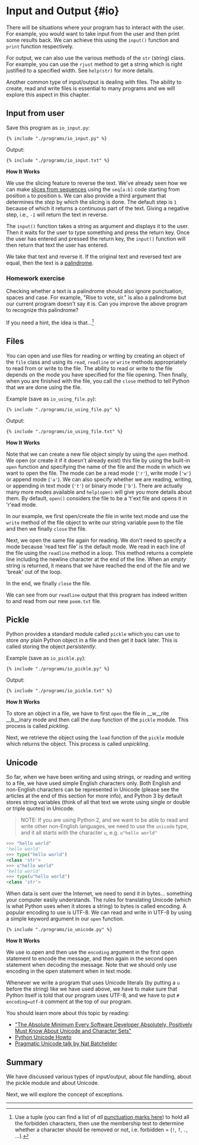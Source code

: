 # Input and Output {#io}

There will be situations where your program has to interact with the user. For example, you would want to take input from the user and then print some results back. We can achieve this using the `input()` function and `print` function respectively.

For output, we can also use the various methods of the `str` (string) class. For example, you can use the `rjust` method to get a string which is right justified to a specified width. See `help(str)` for more details.

Another common type of input/output is dealing with files. The ability to create, read and write files is essential to many programs and we will explore this aspect in this chapter.

## Input from user

Save this program as `io_input.py`:

<pre><code class="lang-python">{% include "./programs/io_input.py" %}</code></pre>

Output:

<pre><code>{% include "./programs/io_input.txt" %}</code></pre>

**How It Works**

We use the slicing feature to reverse the text. We've already seen how we can make [slices from sequences](./data_structures.md#sequence) using the `seq[a:b]` code starting from position `a` to position `b`. We can also provide a third argument that determines the _step_ by which the slicing is done. The default step is `1` because of which it returns a continuous part of the text. Giving a negative step, i.e., `-1` will return the text in reverse.

The `input()` function takes a string as argument and displays it to the user. Then it waits for the user to type something and press the return key. Once the user has entered and pressed the return key, the `input()` function will then return that text the user has entered.

We take that text and reverse it. If the original text and reversed text are equal, then the text is a [palindrome](http://en.wiktionary.org/wiki/palindrome).

### Homework exercise

Checking whether a text is a palindrome should also ignore punctuation, spaces and case. For example, "Rise to vote, sir." is also a palindrome but our current program doesn't say it is. Can you improve the above program to recognize this palindrome?

If you need a hint, the idea is that...[^1]

## Files

You can open and use files for reading or writing by creating an object of the `file` class and using its `read`, `readline` or `write` methods appropriately to read from or write to the file. The ability to read or write to the file depends on the mode you have specified for the file opening. Then finally, when you are finished with the file, you call the `close` method to tell Python that we are done using the file.

Example (save as `io_using_file.py`):

<pre><code class="lang-python">{% include "./programs/io_using_file.py" %}</code></pre>

Output:

<pre><code>{% include "./programs/io_using_file.txt" %}</code></pre>

**How It Works**

Note that we can create a new file object simply by using the `open` method.  We open (or create it if it doesn't already exist) this file by using the built-in `open` function and specifying the name of the file and the mode in which we want to open the file. The mode can be a read mode (`'r'`), write mode (`'w'`) or append mode (`'a'`). We can also specify whether we are reading, writing, or appending in text mode (`'t'`) or binary mode (`'b'`). There are actually many more modes available and `help(open)` will give you more details about them. By default, `open()` considers the file to be a 't'ext file and opens it in 'r'ead mode.

In our example, we first open/create the file in write text mode and use the `write` method of the file object to write  our string variable `poem` to the file and then we finally `close` the file.

Next, we open the same file again for reading. We don't need to specify a mode because 'read text file' is the default mode. We read in each line of the file using the `readline` method in a loop. This method returns a complete line including the newline character at the end of the line. When an _empty_ string is returned, it means that we have reached the end of the file and we 'break' out of the loop.

In the end, we finally `close` the file.

We can see from our `readline` output that this program has indeed written to and read from our new `poem.txt` file.

## Pickle

Python provides a standard module called `pickle` which you can use to store _any_ plain Python object in a file and then get it back later. This is called storing the object *persistently*.

Example (save as `io_pickle.py`):

<pre><code class="lang-python">{% include "./programs/io_pickle.py" %}</code></pre>

Output:

<pre><code>{% include "./programs/io_pickle.txt" %}</code></pre>

**How It Works**

To store an object in a file, we have to first `open` the file in __w__rite __b__inary mode and then call the `dump` function of the `pickle` module. This process is called _pickling_.

Next, we retrieve the object using the `load` function of the `pickle` module which returns the object. This process is called _unpickling_.

## Unicode

So far, when we have been writing and using strings, or reading and writing to a file, we have used simple English characters only.  Both English and non-English characters can be represented in Unicode (please see the articles at the end of this section for more info), and Python 3 by default stores string variables (think of all that text we wrote using single or double or triple quotes) in Unicode.  

> NOTE: If you are using Python 2, and we want to be able to read and write other non-English languages, we need to use the `unicode` type, and it all starts with the character `u`, e.g. `u"hello world"`

```python
>>> "hello world"
'hello world'
>>> type("hello world")
<class 'str'>
>>> u"hello world"
'hello world'
>>> type(u"hello world")
<class 'str'>
```

When data is sent over the Internet, we need to send it in bytes... something your computer easily understands.  The rules for translating Unicode (which is what Python uses when it stores a string) to bytes is called encoding.  A popular encoding to use is UTF-8.  We can read and write in UTF-8 by using a simple keyword argument in our `open` function.

<pre><code class="lang-python">{% include "./programs/io_unicode.py" %}</code></pre>

**How It Works**

We use  io.open  and then use the `encoding` argument in the first open statement to encode the message, and then again in the second open statement when decoding the message.  Note that we should only use encoding in the open statement when in text mode.

Whenever we write a program that uses Unicode literals (by putting a `u` before the string) like we have used above, we have to make sure that Python itself is told that our program uses UTF-8, and we have to put  `# encoding=utf-8`  comment at the top of our program.  

You should learn more about this topic by reading:

- ["The Absolute Minimum Every Software Developer Absolutely, Positively Must Know About Unicode and Character Sets"](http://www.joelonsoftware.com/articles/Unicode.html)
- [Python Unicode Howto](http://docs.python.org/3/howto/unicode.html)
- [Pragmatic Unicode talk by Nat Batchelder](http://nedbatchelder.com/text/unipain.html)

## Summary

We have discussed various types of input/output, about file handling, about the pickle module and about Unicode.

Next, we will explore the concept of exceptions.

---

[^1]: Use a tuple (you can find a list of _all_ [punctuation marks here](http://grammar.ccc.commnet.edu/grammar/marks/marks.htm)) to hold all the forbidden characters, then use the membership test to determine whether a character should be removed or not, i.e. forbidden = (`!`, `?`, `.`, ...).

